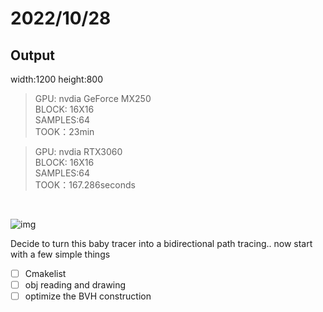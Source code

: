 # 2022/10/28

## Output
width:1200 height:800</br>
>GPU: nvdia GeForce MX250</br>
>BLOCK: 16X16</br>
>SAMPLES:64 </br>
>TOOK：23min</br>
                     

>GPU: nvdia RTX3060</br>
>BLOCK: 16X16</br>
>SAMPLES:64 </br>
>TOOK：167.286seconds</br>

</br>

![img](https://developer-blogs.nvidia.com/wp-content/uploads/2018/10/chapter12-768x384.jpg)

Decide to turn this baby tracer into a bidirectional path tracing..
now start with a few simple things

- [ ] Cmakelist
- [ ] obj reading and drawing
- [ ] optimize the BVH construction